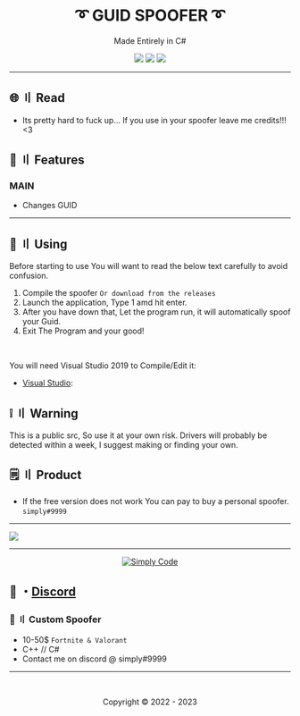 <h1 align="center">
  ➰ GUID SPOOFER ➰
</h1>

<p align="center">
  Made Entirely in C#
</p>



<p align="center">
  <img src="https://img.shields.io/github/languages/top/simply-codes/Guid-Spoofer-Csharp?style=flat-square"/>
  <img src="https://img.shields.io/github/last-commit/simply-codes/Guid-Spoofer-Csharpr?style=flat-square"/>
  <img src="https://img.shields.io/github/stars/simply-codes/Guid-Spoofer-Csharpr?color=5ac18e&label=Stars&style=flat-square"/>

</p>

---

## <a id="content"></a>🌐 〢 Read
- Its pretty hard to fuck up... If you use in your spoofer leave me credits!!! <3

## <a id="features"></a>🔰 〢 Features
### MAIN
- Changes GUID

---

## <a id="setup"></a> 📁 〢 Using

Before starting to use You will want to read the below text carefully to avoid confusion.

1. Compile the spoofer `Or download from the releases`
2. Launch the application, Type 1 amd hit enter.
3. After you have down that, Let the program run, it will automatically spoof your Guid.
4. Exit The Program and your good!

<br>

  
   You will need Visual Studio 2019 to Compile/Edit it:

- [Visual Studio](https://visualstudio.microsoft.com/thank-you-downloading-visual-studio/?sku=community&rel=16&utm_medium=microsoft&utm_campaign=download+from+relnotes&utm_content=vs2019ga+button/):



## <a id="warn"></a> ❕ 〢 Warning 
This is a public src, So use it at your own risk. Drivers will probably be detected within a week, I suggest making or finding your own.

  
## <a id="setup2"></a> 🗒 〢 Product
- If the free version does not work You can pay to buy a personal spoofer. `simply#9999`

---

 <img src="![image](https://user-images.githubusercontent.com/122543609/213592736-9d2e7ac2-3ab4-446e-beb6-6a1937a49b5f.png)"/>

--- 

  <p align="center">
    <a href="https://discord.gg/huhn9rnrpg">
        <img title="Simply's Discord Server" alt="Simply Code" src="https://discord.com/api/guilds/1000909897875079268/style=banner2"/>
    </a>
</p>

## 💬 ・[Discord](https://discord.gg/huhn9rnrpg) 

### 🥊 〢 Custom Spoofer
- 10-50$ `Fortnite & Valorant`
- C++ // C#
- Contact me on discord @ simply#9999

---

  <br>

<p align="center">
  Copyright © 2022 - 2023
<br>
